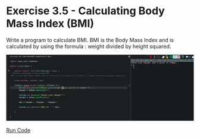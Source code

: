# Exercise 3.5 - Calculating Body Mass Index (BMI)

Write a program to calculate BMI. BMI is the Body Mass Index and is calculated by using the formula : weight divided by height squared.

<center>

![Gif Calculating Body Mass Index (BMI)](/gif_img/3.5.gif)

</center>

[Run Code](https://replit.com/@ariana-ssilva/Main-3#Main.java)